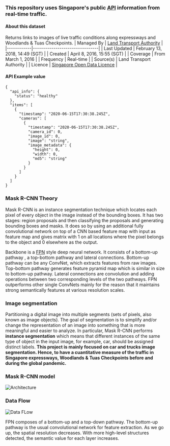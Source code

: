 
### This repository uses Singapore's public [API](https://data.gov.sg/dataset/traffic-images) information from real-time traffic. 

#### About this dataset

Returns links to images of live traffic conditions along expressways and Woodlands & Tuas Checkpoints.
|  Managed By  | [Land Transport Authority](https://data.gov.sg/dataset?organization=land-transport-authority)       |
|------------|--------------------------------|
| Last Updated | February 13, 2018, 14:49 (SGT) |
|    Created   | April 8, 2016, 15:55 (SGT)     |
|   Coverage   | From March 1, 2016             |
|   Frequency  | Real-time                      |
|   Source(s)  | Land Transport Authority       |
|    Licence   | [Singapore Open Data Licence](https://data.gov.sg/open-data-licence)    |

#### API Example value

```
{
  "api_info": {
    "status": "healthy"
  },
  "items": [
    {
      "timestamp": "2020-06-15T17:30:38.245Z",
      "cameras": [
        {
          "timestamp": "2020-06-15T17:30:38.245Z",
          "camera_id": 0,
          "image_id": 0,
          "image": "string",
          "image_metadata": {
            "height": 0,
            "width": 0,
            "md5": "string"
          }
        }
      ]
    }
  ]
}
```

### Mask R-CNN Theory

Mask R-CNN is an instance segmentation technique which locates each pixel of every object in the image instead of the bounding
boxes. It has two stages: region proposals and then classifying the proposals and generating bounding boxes and masks. It does
so by using an additional fully convolutional network on top of a CNN based feature map with input as feature map and gives 
matrix with 1 on all locations where the pixel belongs to the object and 0 elsewhere as the output.


Backbone is a [FPN](https://arxiv.org/abs/1612.03144) style deep neural network. It consists of a bottom-up pathway , a top-bottom
pathway and lateral connections. Bottom-up pathway can be any ConvNet, which extracts features from raw images. Top-bottom pathway 
generates feature pyramid map which is similar in size to bottom-up pathway. Lateral connections are convolution and adding operations 
between two corresponding levels of the two pathways. FPN outperforms other single ConvNets mainly for the reason that it maintains 
strong semantically features at various resolution scales.

### Image segmentation 
Partitioning a digital image into multiple segments (sets of pixels, also known as image objects). The goal of segmentation is to 
simplify and/or change the representation of an image into something that is more meaningful and easier to analyze. In particular, 
Mask R-CNN performs **instance segmentation** which means that different instances of the same type of object in the input
image, for example, car, should be assigned distinct labels. **This project is mainly focused on car and trucks image segmentation.
Hence, to have a cuantitative measure of the traffic in Singapore expressways, Woodlands & Tuas Checkpoints before and during the 
global pandemic.**

### Mask R-CNN model 

![Architecture](https://miro.medium.com/proxy/1*IWWOPIYLqqF9i_gXPmBk3g.png)

### Data Flow
![Data FLow](https://miro.medium.com/max/698/1*aMRoAN7CtD1gdzTaZIT5gA.png)

FPN composes of a bottom-up and a top-down pathway. The bottom-up pathway is the usual convolutional network for feature extraction.
As we go up, the spatial resolution decreases. With more high-level structures detected, the semantic value for each layer increases.
